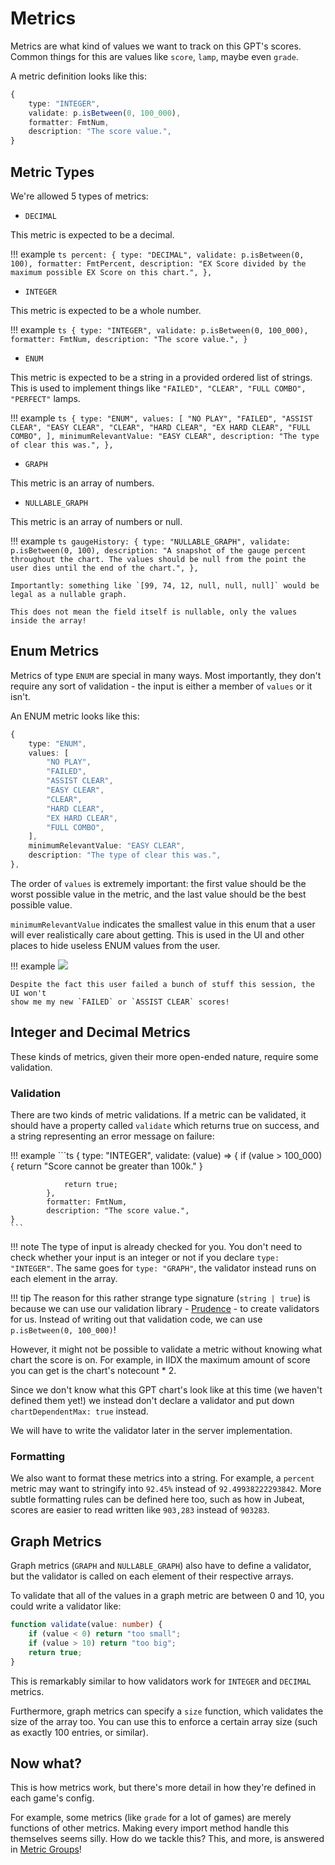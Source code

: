 # Metrics

Metrics are what kind of values we want to track on this GPT's scores. Common things for this are values like `score`, `lamp`, maybe even `grade`.

A metric definition looks like this:

```ts
{
	type: "INTEGER",
	validate: p.isBetween(0, 100_000),
	formatter: FmtNum,
	description: "The score value.",
}
```

## Metric Types

We're allowed 5 types of metrics:

- `DECIMAL`

This metric is expected to be a decimal.

!!! example
	```ts
	percent: {
		type: "DECIMAL",
		validate: p.isBetween(0, 100),
		formatter: FmtPercent,
		description: "EX Score divided by the maximum possible EX Score on this chart.",
	},
	```

- `INTEGER`

This metric is expected to be a whole number.

!!! example
	```ts
	{
		type: "INTEGER",
		validate: p.isBetween(0, 100_000),
		formatter: FmtNum,
		description: "The score value.",
	}
	```

- `ENUM`

This metric is expected to be a string in a provided ordered list of strings. This is used to implement things like `"FAILED", "CLEAR", "FULL COMBO", "PERFECT"` lamps.

!!! example
	```ts
	{
		type: "ENUM",
		values: [
			"NO PLAY",
			"FAILED",
			"ASSIST CLEAR",
			"EASY CLEAR",
			"CLEAR",
			"HARD CLEAR",
			"EX HARD CLEAR",
			"FULL COMBO",
		],
		minimumRelevantValue: "EASY CLEAR",
		description: "The type of clear this was.",
	},
	```


- `GRAPH`

This metric is an array of numbers.

- `NULLABLE_GRAPH`

This metric is an array of numbers or null.

!!! example
	```ts
		gaugeHistory: {
			type: "NULLABLE_GRAPH",
			validate: p.isBetween(0, 100),
			description:
				"A snapshot of the gauge percent throughout the chart. The values should be null from the point the user dies until the end of the chart.",
		},
	```

	Importantly: something like `[99, 74, 12, null, null, null]` would be legal as a nullable graph.

	This does not mean the field itself is nullable, only the values inside the array!

## Enum Metrics

Metrics of type `ENUM` are special in many ways. Most importantly, they don't require
any sort of validation - the input is either a member of `values` or it isn't.

An ENUM metric looks like this:
```ts
{
	type: "ENUM",
	values: [
		"NO PLAY",
		"FAILED",
		"ASSIST CLEAR",
		"EASY CLEAR",
		"CLEAR",
		"HARD CLEAR",
		"EX HARD CLEAR",
		"FULL COMBO",
	],
	minimumRelevantValue: "EASY CLEAR",
	description: "The type of clear this was.",
},
```

The order of `values` is extremely important: the first value should be the worst possible value in the metric, and the last value should be the best possible value.

`minimumRelevantValue` indicates the smallest value in this enum that a user will
ever realistically care about getting. This is used in the UI and other places to
hide useless ENUM values from the user.

!!! example
	![](../../images/min-relevant-value.png)

	Despite the fact this user failed a bunch of stuff this session, the UI won't
	show me my new `FAILED` or `ASSIST CLEAR` scores!

## Integer and Decimal Metrics

These kinds of metrics, given their more open-ended nature, require some validation.

### Validation

There are two kinds of metric validations. If a metric can be validated, it should have
a property called `validate` which returns true on success, and a string representing
an error message on failure:

!!! example
	```ts
	{
			type: "INTEGER",
			validate: (value) => {
				if (value > 100_000) { return "Score cannot be greater than 100k." }

				return true;
			},
			formatter: FmtNum,
			description: "The score value.",
	}
	```

!!! note
	The type of input is already checked for you. You don't need to check whether your
	input is an integer or not if you declare `type: "INTEGER"`. The same goes for
	`type: "GRAPH"`, the validator instead runs on each element in the array.

!!! tip
	The reason for this rather strange type signature (`string | true`) is because we
	can use our validation library - [Prudence](https://github.com/zkrising/Prudence) - to create validators for us. Instead
	of writing out that validation code, we can use `p.isBetween(0, 100_000)`!

However, it might not be possible to validate a metric without knowing what chart
the score is on. For example, in IIDX the maximum amount of score you can get is
the chart's notecount * 2.

Since we don't know what this GPT chart's look like at this time (we haven't defined them yet!)
we instead don't declare a validator and put down `chartDependentMax: true` instead.

We will have to write the validator later in the server implementation.

### Formatting

We also want to format these metrics into a string. For example, a `percent` metric may want to stringify into `92.45%` instead of `92.49938222293842`.
More subtle formatting rules can be defined here too, such as how in Jubeat, scores are
easier to read written like `903,283` instead of `903283`.

## Graph Metrics

Graph metrics (`GRAPH` and `NULLABLE_GRAPH`) also have to define a validator, but the validator is called on each element of their respective arrays.

To validate that all of the values in a graph metric are between 0 and 10, you could
write a validator like:
```ts
function validate(value: number) {
	if (value < 0) return "too small";
	if (value > 10) return "too big";
	return true;
}
```

This is remarkably similar to how validators work for `INTEGER` and `DECIMAL` metrics.

Furthermore, graph metrics can specify a `size` function, which validates the size of
the array too. You can use this to enforce a certain array size (such as exactly 100 entries, or similar).

## Now what?

This is how metrics work, but there's more detail in how they're defined in each game's config.

For example, some metrics (like `grade` for a lot of games) are merely functions of other metrics. Making every import method handle this themselves seems silly. How do we tackle this? This, and more, is answered in [Metric Groups](./metric-groups.md)!
